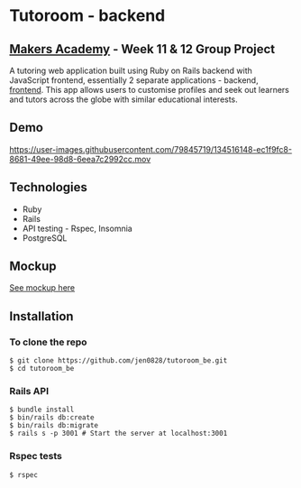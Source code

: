 # Tutoroom - backend
## [Makers Academy](http://www.makersacademy.com) - Week 11 & 12 Group Project

A tutoring web application built using Ruby on Rails backend with JavaScript frontend, essentially 2 separate applications - backend, [frontend](https://github.com/jen0828/tutoroom_fe). This app allows users to customise profiles and seek out learners and tutors across the globe with similar educational interests.

## Demo

https://user-images.githubusercontent.com/79845719/134516148-ec1f9fc8-8681-49ee-98d8-6eea7c2992cc.mov

## Technologies
* Ruby
* Rails
* API testing - Rspec, Insomnia
* PostgreSQL

## Mockup
[See mockup here](https://wireframe.cc/pro/pp/d15d1e02c463093)

## Installation
### To clone the repo
```shell
$ git clone https://github.com/jen0828/tutoroom_be.git
$ cd tutoroom_be
```

### Rails API
``` shell
$ bundle install
$ bin/rails db:create
$ bin/rails db:migrate
$ rails s -p 3001 # Start the server at localhost:3001
```

### Rspec tests
```shell
$ rspec
```

